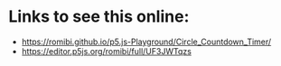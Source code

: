 # Links to see this online:

* https://romibi.github.io/p5.js-Playground/Circle_Countdown_Timer/
* https://editor.p5js.org/romibi/full/UF3JWTqzs
